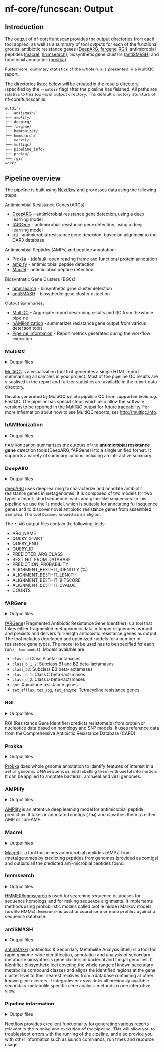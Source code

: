 # nf-core/funcscan: Output

## Introduction

The output of nf-core/funcscan provides the output directories from each tool applied, as well as a summary of tool outputs for each of the functional groups: antibiotic resistance genes ([DeepARG](https://bitbucket.org/gusphdproj/deeparg-ss/src/master/), [fargene](https://github.com/fannyhb/fargene), [RGI](https://card.mcmaster.ca/analyze/rgi)), antimicrobial peptides ([macrel](https://github.com/BigDataBiology/macrel), [hmmsearch](http://hmmer.org)), biosynthetic gene clusters ([antiSMASH](https://docs.antismash.secondarymetabolites.org)) and functional annotation ([prokka](https://github.com/tseemann/prokka)).

Furtermore, summary statistics of the whole run is presented in a [MultiQC](http://multiqc.info) report.

The directories listed below will be created in the results directory (specified by the `--outdir` flag) after the pipeline has finished. All paths are relative to this top-level output directory. The default directory sturcture of nf-core/funcscan is:

<!--
```bash
outdir/
#├── acep/
#├── ai4amp/
├── antismash/
#├── amplify/
#├── ampir/
#├── combiamp/
├── deeparg/
#├── ensembleamppred/
├── fargene/
├── hamronizer/
├── hmmsearch/
├── macrel/
├── multiqc/
#├── neubi/
├── pipeline_info/
├── prokka/
#└── rgi/
work/
```
-->

```bash
outdir/
├── antismash/
├── amplify/
├── deeparg/
├── fargene/
├── hamronizer/
├── hmmsearch/
├── macrel/
├── multiqc/
├── pipeline_info/
├── prokka/
└── rgi/
work/
```

## Pipeline overview

The pipeline is built using [Nextflow](https://www.nextflow.io/) and processes data using the following steps:

Antimicrobial Resistance Genes (ARGs):

- [DeepARG](#deeparg) - antimicrobial resistance gene detection, using a deep learning model
- [fARGene](#fargene) - antimicrobial resistance gene detection, using a deep learning model
- [rgi](#rgi) - antimicrobial resistance gene detection, based on alignment to the CARD database

Antimicrobial Peptides (AMPs) and peptide annotation:

- [Prokka](#prokka) - (default) open reading frame and functional protein annotation
  <!--* [prodigal](#prodigal) - (optional: replaces prokka) open reading frame annotation-->
  <!--* [acep](#acep) - antimicrobial peptide detection-->
  <!--* [ai4amp](#ai4amp) - antimicrobial peptide detection-->
  <!--* [ampir](#ampir) - antimicrobial peptide detection-->
- [amplify](#amplify) - antimicrobial peptide detection
  <!--* [EnsembleAMPPred](#ensembleamppred) - antimicrobial peptide detection-->
- [Macrel](#macrel) - antimicrobial peptide detection
<!--* [neubi](#neubi) - antimicrobial peptide detection-->

Biosynthetic Gene Clusters (BGCs):

- [hmmsearch](#hmmsearch) - biosynthetic gene cluster detection
- [antiSMASH](#antismash) - biosythedic gene cluster detection

Output Summaries:

- [MultiQC](#multiqc) - Aggregate report describing results and QC from the whole pipeline
- [hAMRonization](#hamronization) - summarizes resistance gene output from various detection tools
  <!--* [combiAMP](#combiamp) - summarizes antimicrobial peptide detection output-->
  <!--* [comBGC](#combgc) - PRELIMINARY TOOL NAME - summarizes biosynthetic gene cluster detection output-->
- [Pipeline information](#pipeline-information) - Report metrics generated during the workflow execution

### MultiQC

<details markdown="1">
<summary>Output files</summary>

- `multiqc/`
  - `multiqc_report.html`: a standalone HTML file that can be viewed in your web browser.
  - `multiqc_data/`: directory containing parsed statistics from the different tools used in the pipeline.
  - `multiqc_plots/`: directory containing static images from the report in various formats.

</details>

[MultiQC](http://multiqc.info) is a visualization tool that generates a single HTML report summarising all samples in your project. Most of the pipeline QC results are visualised in the report and further statistics are available in the report data directory.

Results generated by MultiQC collate pipeline QC from supported tools e.g. FastQC. The pipeline has special steps which also allow the software versions to be reported in the MultiQC output for future traceability. For more information about how to use MultiQC reports, see <http://multiqc.info>.

### hAMRonization

<details markdown="1">
<summary>Output files</summary>

- `hamronization/` one of the following:
  - `hamronization_combined_report.json`: summarized output in .json format
  - `hamronization_combined_report.tsv`: summarized output in .tsv format
  - `hamronization_combined_report.html`: interactive output in .html format

</details>

[hAMRonization](https://github.com/pha4ge/hAMRonization) summarizes the outputs of the **antimicrobial resistance gene** detection tools (DeepARG, fARGene) into a single unified format. It supports a variety of summary options including an interactive summary.

<!--### CombiAMP

<details markdown="1">
<summary>Output files</summary>

* `combiamp/`
    * `output1`: xxx
    * `output2/`: xxx

</details>

[CombiAMP](https://link-to-tool-page.org) xxx tool description here xxx SUMMARY of AMP tools' output
-->

<!--### ComBGC

<details markdown="1">
<summary>Output files</summary>

* `combiamp/`
    * `output1`: xxx
    * `output2/`: xxx

</details>

[ComBGC](https://link-to-tool-page.org) xxx tool description here xxx SUMMARY of BGC tools' output
-->

### DeepARG

<details markdown="1">
<summary>Output files</summary>

- `deeparg/`
  - `db/`: contains diamond, data, database and model information
  - `predict/`:
    - `*.align.daa*`: Diamond alignment output.
    - `*.align.daa.tsv`: Diamond alignment output as .tsv.
    - `*.mapping.ARG`: contains the sequences with a probability >= --prob (0.8 default).
    - `*.mapping.potential.ARG`: contains the sequences with a probability < --prob (0.8 default).

</details>

[deepARG](https://bitbucket.org/gusphdproj/deeparg-ss/src/master/) uses deep learning to characterize and annotate antibiotic resistance genes in metagenomes. It is composed of two models for two types of input: short sequence reads and gene-like sequences. In this pipeline we use the `ls` model, which is suitable for annotating full sequence genes and to discover novel antibiotic resistance genes from assembled samples. The tool `Diamond` is used as an aligner.

The `*.ARG` output files contain the following fields:

- ARG_NAME
- QUERY_START
- QUERY_END
- QUERY_ID
- PREDICTED_ARG_CLASS
- BEST_HIT_FROM_DATABASE
- PREDICTION_PROBABILITY
- ALIGNMENT_BESTHIT_IDENTITY (%)
- ALIGNMENT_BESTHIT_LENGTH
- ALIGNMENT_BESTHIT_BITSCORE
- ALIGNMENT_BESTHIT_EVALUE
- COUNTS

### fARGene

<details markdown="1">
<summary>Output files</summary>

- `fargene/`
  - `fargene_analysis.log`: Contains the output that Fargene produced during its run
  - `<sample_name>/`:
    - `hmmsearchresults/`: Contains the output from hmmsearch.
    - `predictedGenes/`:
      - `*-filtered.fasta`: nucleotide sequences of predicted ARGs.
      - `*-filtered-peptides.fasta`: aminoacid sequences of predicted ARGs.
    - `results_summary.txt`: Text summary of run results, listing predicted genes and ORFs for each input file.
    - `tmpdir/`: Contains temporary output files and fasta files.

</details>

[fARGene](https://github.com/fannyhb/fargene) (Fragmented Antibiotic Resistance Gene Identifier) is a tool that takes either fragmented metagenomic data or longer sequences as input and predicts and delivers full-length antiobiotic resistance genes as output. The tool includes developed and optimized models for a number or resistance gene types. The model to be used has to be specified for each run (`--hmm-model`). Models available are:

- `class_a`: Class A beta-lactamases
- `class_b_1_2`: Subclass B1 and B2 beta-lactamases
- `class_b3`: Subclass B3 beta-lactamases
- `class_d_1`: Class C beta-lactamases
- `class_d_2`: Class D beta-lactamases
- `qnr`: Quinolone resistance genes
- `tet_efflux`, `tet_rpg`, `tet_enzyme`: Tetracycline resistance genes

### RGI

<details markdown="1">
<summary>Output files</summary>

* `rgi/`
    * `<samplename>.json`: hit results in json format
    * `<samplename>.txt`: hit results table separated by '#'
    * `<samplename>.fasta.temp.*.json`: four temporary json files where '*' stands for 'homolog', 'overexpression', 'predictedGenes' and 'predictedGenes.protein'.

</details>

[RGI](https://github.com/arpcard/rgi) (Resistance Gene Identifier) predicts resistome(s) from protein or nucleotide data based on homology and SNP models. It uses reference data from the Comprehensive Antibiotic Resistance Database (CARD).

### Prokka

<details markdown="1">
<summary>Output files</summary>

- `prokka/`
  - `<samplename>/`:
    - `*.gff`: annotation in GFF3 format, containing both sequences and annotations
    - `*.gbk`: standard Genbank file derived from the master .gff.
    - `*.fna`: Nucleotide FASTA file of the input contig sequences.
    - `*.faa`: Protein FASTA file of the translated CDS sequences.
    - `*.ffn`: Nucleotide FASTA file of all the prediction transcripts (CDS, rRNA, tRNA, tmRNA, misc_RNA).
    - `*.sqn`: An ASN1 format "Sequin" file for submission to Genbank.
    - `*.fsa`: Nucleotide FASTA file of the input contig sequences, used by "tbl2asn" to create the .sqn file.
    - `*.tbl`: Feature Table file, used by "tbl2asn" to create the .sqn file.
    - `*.err`: Unacceptable annotations - the NCBI discrepancy report.
    - `*.log`: Contains all the output that Prokka produced during its run.
    - `*.txt`: Statistics relating to the annotated features found.
    - `*.tsv`: ab-separated file of all features.

</details>

[Prokka](https://github.com/tseemann/prokka) does whole genome annotation to identify features of interest in a set of genomic DNA sequences, and labelling them with useful information. It can be applied to annotate bacterial, archaeal and viral genomes.

<!--### Acep

<details markdown="1">
<summary>Output files</summary>

* `acep/`
    * `output1`: xxx
    * `output2/`: xxx

</details>

[Acep](no page with source code found ...) xxx tool description here xxx
-->

<!--### AI4AMP

<details markdown="1">
<summary>Output files</summary>

* `ai4amp/`
    * `output1`: xxx
    * `output2/`: xxx

</details>

[AI4AMP](https://github.com/LinTzuTang/AI4AMP_predictor) is a sequence-based antimicrobial peptides (AMP) predictor based on PC6 protein encoding method and deep learning.
-->

<!--### Ampir

<details markdown="1">
<summary>Output files</summary>

* `ampir/`
    * `output1`: xxx
    * `output2/`: xxx

</details>

[ampir](https://github.com/Legana/ampir) (antimicrobial peptide prediction in r) package was designed to predict antimicrobial peptides (AMPs) from any given size protein dataset. ampir uses a supervised statistical machine learning approach to predict AMPs. It incorporates two support vector machine classification models, “precursor” and “mature” that have been trained on publicly available antimicrobial peptide data.
-->

### AMPlify

<details markdown="1">
<summary>Output files</summary>

-_`amplify/` -_ `*_results.tsv`: contig amino-acid sequences with prediction result (AMP or non-AMP) and information on sequence length, charge, probability score, AMPlify log-scaled score)

</details>

[AMPlify](https://github.com/bcgsc/AMPlify) is an attentive deep learning model for antimicrobial peptide prediction. It takes in annotated contigs (.faa) and classifies them as either AMP or non-AMP.

<!--### Ensemble-AMPPred

<details markdown="1">
<summary>Output files</summary>

* `ensembleamppred/`
    * `output1`: xxx
    * `output2/`: xxx

</details>

[Ensemble-AMPPred](no link to source code found ...) xxx tool description here xxx
-->

### Macrel

<details markdown="1">
<summary>Output files</summary>

- `macrel_contigs/`
  - `*.smorfs.faa.gz`: A zipped fasta file containing aminoacid sequences of small peptides (<100 aa, small open reading frames) showing the general gene prediction information in the contigs.
  - `*.all_orfs.faa.gz`: A zipped fasta file containing amino acid sequences showing the general gene prediction information in the contigs.
  - `prediction.gz`: A zipped file, with all predicted amps in a table format.
  - `*.md`: A readme file containing tool specific information (e.g. citations, details about the output, etc.).
  - `*_log.txt`: A log file containing the information pertaining to the run.

</details>

[Macrel](https://github.com/BigDataBiology/macrel) is a tool that mines antimicrobial peptides (AMPs) from (meta)genomes by predicting peptides from genomes (provided as contigs) and outputs all the predicted anti-microbial peptides found.

<!--### NeuBI

<details markdown="1">
<summary>Output files</summary>

* `neubi/`
    * `output1`: xxx
    * `output2/`: xxx

</details>

[NeuBI](https://github.com/nafizh/NeuBI) (Neural Bacteriocin Identifier) is a recurrent neural network based software to predict bacteriocins from protein sequences. Unlike traditional alignment based approaches such as BLAST or HMMER used by BAGEL or BACTIBASE, this is an alignment free approach towards finding novel bacteriocins.
-->

### hmmsearch

<details markdown="1">
<summary>Output files</summary>

- `hmmersearch/`
  - `*.txt.gz`: Human readable output summarizing hmmsearch results.
  - `*.sto.gz`: Optional multiple sequence alignment (MSA) in Stockholm format.
  - `*.tbl.gz`: Optional tabular (space-delimited) summary of per-target output.
  - `*.domtbl.gz`: Optional tabular (space-delimited) summary of per-domain output.

</details>

[HMMER/hmmsearch](http://hmmer.org) is used for searching sequence databases for sequence homologs, and for making sequence alignments. It implements methods using probabilistic models called profile hidden Markov models (profile HMMs). `hmmsearch` is used to search one or more profiles against a sequence database.

### antiSMASH

<details markdown="1">
<summary>Output files</summary>

- `antismash/` most important output files:
  - `knownclusterblast/`
    - `*_c*.txt`: Tables with MIBiG hits
  - `clusterblastoutput.txt`: Raw BLAST output of known clusters previously predicted by antiSMASH using the built-in ClusterBlast algorithm
  - `knownclusterblastoutput.txt`: Raw BLAST output of known clusters of the MIBiG database.
  - `*region*.gbk`: Nucleotide sequence + annotations in GenBank file format; one file per antiSMASH hit.

</details>

[antiSMASH](https://docs.antismash.secondarymetabolites.org) (antibiotics & Secondary Metabolite Analysis Shell) is a tool for rapid genome-wide identification, annotation and analysis of secondary metabolite biosynthesis gene clusters in bacterial and fungal genomes. It identifies biosynthetic loci covering the whole range of known secondary metabolite compound classes and aligns the identified regions at the gene cluster level to their nearest relatives from a database containing all other known gene clusters. It integrates or cross-links all previously available secondary-metabolite specific gene analysis methods in one interactive view.

### Pipeline information

<details markdown="1">
<summary>Output files</summary>

- `pipeline_info/`
  - Reports generated by Nextflow: `execution_report.html`, `execution_timeline.html`, `execution_trace.txt` and `pipeline_dag.dot`/`pipeline_dag.svg`.
  - Reports generated by the pipeline: `pipeline_report.html`, `pipeline_report.txt` and `software_versions.yml`. The `pipeline_report*` files will only be present if the `--email` / `--email_on_fail` parameter's are used when running the pipeline.
  - Reformatted samplesheet files used as input to the pipeline: `samplesheet.valid.csv`.

</details>

[Nextflow](https://www.nextflow.io/docs/latest/tracing.html) provides excellent functionality for generating various reports relevant to the running and execution of the pipeline. This will allow you to troubleshoot errors with the running of the pipeline, and also provide you with other information such as launch commands, run times and resource usage.
